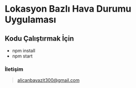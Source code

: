 # Lokasyon Bazlı Hava Durumu Uygulaması

## Kodu Çalıştırmak İçin
- npm install
- npm start

### İletişim
> alicanbayazit300@gmail.com